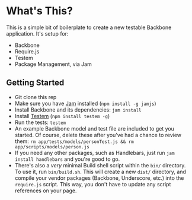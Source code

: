 # What's This?

This is a simple bit of boilerplate to create a new testable Backbone application. It's setup for:

- Backbone
- Require.js
- Testem
- Package Management, via Jam

## Getting Started

- Git clone this rep
- Make sure you have [Jam](http://jamjs.org/) installed (`npm install -g jamjs`)
- Install Backbone and its dependencies: `jam install`
- Install [Testem](https://github.com/airportyh/testem) (`npm install testem -g`)
- Run the tests: `testem`
- An example Backbone model and test file are included to get you started. Of course, delete these after you've had a chance to review them: `rm app/tests/models/personTest.js && rm app/scripts/models/person.js`
- If you need any other packages, such as Handlebars, just run `jam install handlebars` and you're good to go.
- There's also a *very* minimal Build shell script within the `bin/` directory. To use it, run `bin/build.sh`. This will create a new `dist/` directory, and compile your vendor packages (Backbone, Underscore, etc.) into the `require.js` script. This way, you don't have to update any script references on your page.
